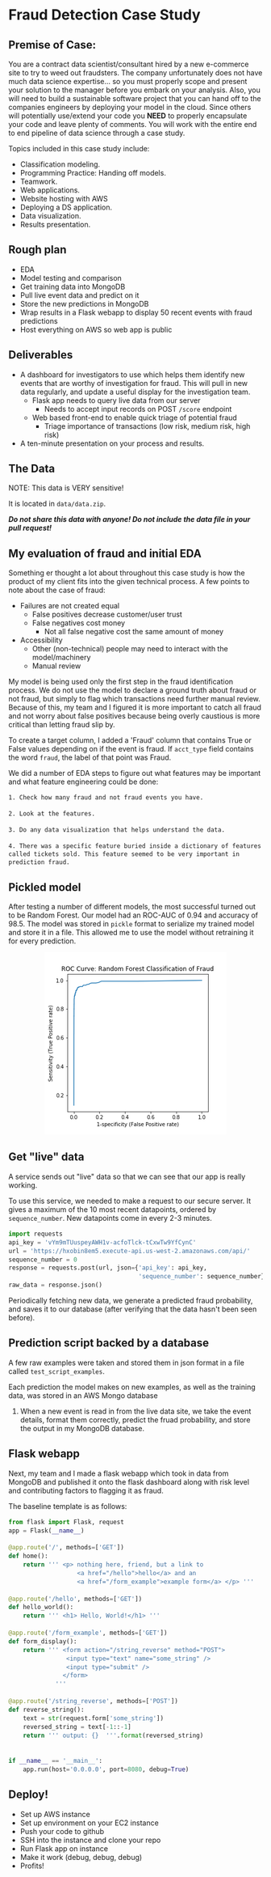 # Fraud Detection Case Study

## Premise of Case:
You are a contract data scientist/consultant hired by a new e-commerce site to try to weed out fraudsters.  The company unfortunately does not have much data science expertise... so you must properly scope and present your solution to the manager before you embark on your analysis. Also, you will need to build a sustainable software project that you can hand off to the companies engineers by deploying your model in the cloud.  Since others will potentially use/extend your code you **NEED** to properly encapsulate your code and leave plenty of comments.
You will work with the entire end to end pipeline of data science through a case study. 

Topics included in this case study include:
* Classification modeling.
* Programming Practice: Handing off models. 
* Teamwork.
* Web applications.
* Website hosting with AWS
* Deploying a DS application.
* Data visualization.
* Results presentation.

## Rough plan 

* EDA
* Model testing and comparison
* Get training data into MongoDB
* Pull live event data and predict on it
* Store the new predictions in MongoDB
* Wrap results in a  Flask webapp to display 50 recent events with fraud predictions
* Host everything on AWS so web app is public

## Deliverables

* A dashboard for investigators to use which helps them identify new events that are worthy of investigation for fraud.  This will pull in new data regularly, and update a useful display for the investigation team. 
    * Flask app needs to query live data from our server 
        * Needs to accept input records on POST `/score` endpoint
    * Web based front-end to enable quick triage of potential fraud
        * Triage importance of transactions (low risk, medium risk, high risk)
* A ten-minute presentation on your process and results. 

## The Data

NOTE: This data is VERY sensitive!

It is located in `data/data.zip`.

***Do not share this data with anyone! Do not include the data file in your pull request!***

## My evaluation of fraud and initial EDA
Something er thought a lot about throughout this case study is how the product of my client fits into the given technical process. A few points to note about the case of fraud:

* Failures are not created equal
    * False positives decrease customer/user trust
    * False negatives cost money
        * Not all false negative cost the same amount of money
* Accessibility
    * Other (non-technical) people may need to interact with the model/machinery
    * Manual review

My model is being used only the first step in the fraud identification process. We do not use the model to declare a ground truth about fraud or not fraud, but simply to flag which transactions need further manual review.  Because of this, my team and I figured it is more important to catch all fraud and not worry about false positives because being overly caustious is more critical than letting fraud slip by.

To create a target column, I added a 'Fraud' column that contains True or False values depending on if the event is fraud. If `acct_type` field contains the word `fraud`, the label of that point was Fraud.

We did a number of EDA steps to figure out what features may be important and what feature engineering could be done:
   
    1. Check how many fraud and not fraud events you have.

    2. Look at the features.

    3. Do any data visualization that helps understand the data.

    4. There was a specific feature buried inside a dictionary of features called tickets sold. This feature seemed to be very important in prediction fraud.


## Pickled model

After testing a number of different models, the most successful turned out to be Random Forest. Our model had an ROC-AUC of 0.94 and accuracy of 98.5. The model was stored in `pickle` format to serialize my trained model and store it in a file. This allowed me to use the model without retraining it for every prediction.

<p align="center"> 
<img src="images/ROC.png">
</p>

## Get "live" data

A service sends out "live" data so that we can see that our app is really working.

To use this service, we needed to make a request to our secure server. It gives a maximum of the 10 most recent datapoints, ordered by `sequence_number`. New datapoints come in every 2-3 minutes. 

```python
import requests
api_key = 'vYm9mTUuspeyAWH1v-acfoTlck-tCxwTw9YfCynC'
url = 'https://hxobin8em5.execute-api.us-west-2.amazonaws.com/api/'
sequence_number = 0
response = requests.post(url, json={'api_key': api_key,
                                    'sequence_number': sequence_number})
raw_data = response.json()

```

Periodically fetching new data, we generate a predicted fraud probability, and saves it to our database (after verifying that the data hasn't been seen before).

## Prediction script backed by a database

A few raw examples  were taken and stored them in json format in a file called `test_script_examples`.

Each prediction the model makes on new examples, as well as the training data, was stored in an AWS Mongo database

1. When a new event is read in from the live data site, we take the event details, format them correctly, predict the fruad probability, and store the output in my MongoDB database.

## Flask webapp

Next, my team and I made a flask webapp which took in data from MongoDB and published it onto the flask dashboard along with risk level and contributing factors to flagging it as fraud.

The baseline template is as follows:
```python
from flask import Flask, request
app = Flask(__name__)

@app.route('/', methods=['GET'])
def home():
    return ''' <p> nothing here, friend, but a link to 
                   <a href="/hello">hello</a> and an 
                   <a href="/form_example">example form</a> </p> '''

@app.route('/hello', methods=['GET'])
def hello_world():
    return ''' <h1> Hello, World!</h1> '''

@app.route('/form_example', methods=['GET'])
def form_display():
    return ''' <form action="/string_reverse" method="POST">
                <input type="text" name="some_string" />
                <input type="submit" />
               </form>
             '''

@app.route('/string_reverse', methods=['POST'])
def reverse_string():
    text = str(request.form['some_string'])
    reversed_string = text[-1::-1]
    return ''' output: {}  '''.format(reversed_string)


if __name__ == '__main__':
    app.run(host='0.0.0.0', port=8080, debug=True)
```

## Deploy!
* Set up AWS instance
* Set up environment on your EC2 instance
* Push your code to github
* SSH into the instance and clone your repo
* Run Flask app on instance 
* Make it work (debug, debug, debug)
* Profits!

